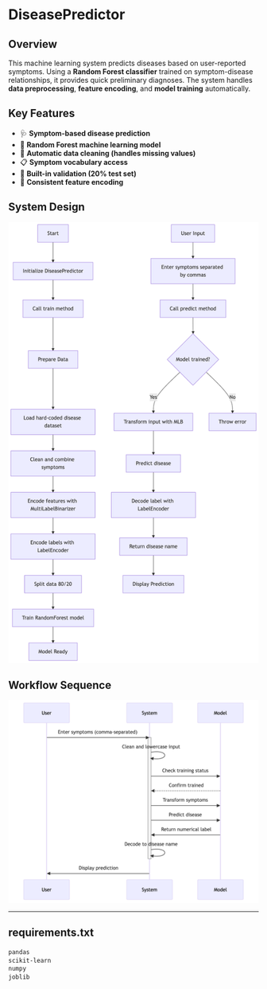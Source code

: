 # **DiseasePredictor**

## **Overview**  
This machine learning system predicts diseases based on user-reported symptoms. Using a **Random Forest classifier** trained on symptom-disease relationships, it provides quick preliminary diagnoses. The system handles **data preprocessing**, **feature encoding**, and **model training** automatically.

## **Key Features**
- 🩺 **Symptom-based disease prediction**
- 🧠 **Random Forest machine learning model**
- 🧹 **Automatic data cleaning (handles missing values)**
- 📋 **Symptom vocabulary access**
- 🧪 **Built-in validation (20% test set)**
- 🔄 **Consistent feature encoding**

## **System Design**

![alt text](deepseek_mermaid_20250705_793be0-1.png)

## **Workflow Sequence**

![alt text](<deepseek_mermaid_20250705_92ffd4 (1).png>)

---

## **requirements.txt**

```txt
pandas
scikit-learn
numpy
joblib

